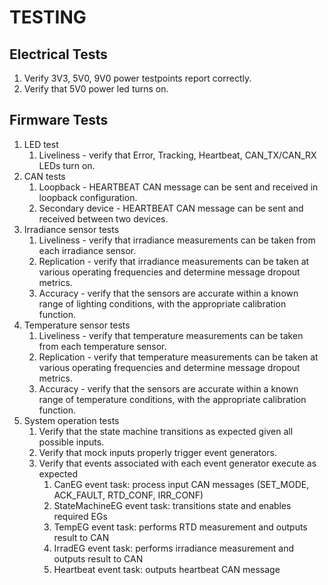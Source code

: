 # TESTING

## Electrical Tests

1. Verify 3V3, 5V0, 9V0 power testpoints report correctly.
2. Verify that 5V0 power led turns on.

## Firmware Tests

1. LED test
   1. Liveliness - verify that Error, Tracking, Heartbeat, CAN_TX/CAN_RX LEDs turn
   on. 
2. CAN tests
   1. Loopback - HEARTBEAT CAN message can be sent and received in loopback configuration.
   2. Secondary device - HEARTBEAT CAN message can be sent and received between
      two devices.
3. Irradiance sensor tests
   1. Liveliness - verify that irradiance measurements can be taken from each
      irradiance sensor.  
   2. Replication - verify that irradiance measurements can be taken at various
      operating frequencies and determine message dropout metrics. 
   3. Accuracy - verify that the sensors are accurate within a known range of
      lighting conditions, with the appropriate calibration function. 
4. Temperature sensor tests
   1. Liveliness - verify that temperature measurements can be taken from each
      temperature sensor.  
   2. Replication - verify that temperature measurements can be taken at various
      operating frequencies and determine message dropout metrics. 
   3. Accuracy - verify that the sensors are accurate within a known range of
      temperature conditions, with the appropriate calibration function. 
5. System operation tests
   1. Verify that the state machine transitions as expected given all possible inputs.
   2. Verify that mock inputs properly trigger event generators.
   3. Verify that events associated with each event generator execute as expected
      1. CanEG event task: process input CAN messages (SET_MODE, ACK_FAULT,
         RTD_CONF, IRR_CONF) 
      2. StateMachineEG event task: transitions state and enables required EGs
      3. TempEG event task: performs RTD measurement and outputs result to CAN
      4. IrradEG event task: performs irradiance measurement and outputs result
         to CAN 
      5. Heartbeat event task: outputs heartbeat CAN message
